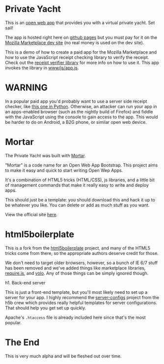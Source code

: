 # Private Yacht

This is an [open web app](https://developer.mozilla.org/en/Apps/)
that provides you with a virtual private yacht.
Set sail!

The app is hosted right here on
[github pages](http://kumar303.github.com/yacht/)
but you must pay
for it on the
[Mozilla Marketplace dev site](https://marketplace-dev.allizom.org/app/private-yacht/)
(no real money is used on the dev site).

This is a demo of how to create a paid app for the Mozilla Marketplace
and how to use the JavaScript receipt checking library to verify the receipt.
Check out the
[receipt verifier library](https://github.com/mozilla/receiptverifier)
for more info on how to use it. This app invokes the library in
[www/js/app.js](https://github.com/kumar303/yacht/blob/master/www/js/app.js).

# WARNING

In a popular paid app you'd probably want to use a server side receipt checker,
like
[this one in Python](http://receipts.readthedocs.org/en/latest/).
Otherwise, an attacker can run your app in an apps-enabled browser
(such as the nightly build of Firefox) and fiddle with the JavaScript
using the console to gain access to the app. This would be harder to do
on Android, a B2G phone, or similar open web device.


# Mortar

The Private Yacht was built with [Mortar](http://jlongster.github.com/mortar).

"Mortar" is a code name for an Open Web App Bootstrap.
This project aims to make it easy and quick to start writing Open Wep Apps.

It's a combination of HTML5 tricks (HTML/CSS), js libraries, and
a little bit of management commands that make it really easy to write and deploy apps.

This should just be a template: you should download this and
hack it up to be whatever you like. You can delete or add as much stuff as you want.

View the official site [here](http://jlongster.github.com/mortar).

# html5boilerplate

This is a fork from the
[html5boilerplate](http://html5boilerplate.com/) project, and many of the HTML5
tricks come from there, so the appropriate authors deserve credit for those.

We don't need to target older browsers, however, so a bunch of IE 6/7
stuff has been removed and we've added things like marketplace libraries,
[require.js](http://requirejs.org/), and [volo](https://github.com/volojs/volo).
Any of those things can be simply ignored though.

h1. Back-end server

This is just a front-end template, but you'll most likely need to set up a
server for your app. I highly recommend the
[server-configs](https://github.com/h5bp/server-configs) project from the
h5b crew which provides really helpful templates for server configurations.
That should help you get set up quickly.

Apache's `.htaccess` file is already included here since that's the most popular.

# The End

This is very much alpha and will be fleshed out over time.
